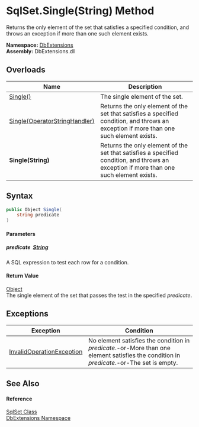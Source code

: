 SqlSet.Single(String) Method
============================
Returns the only element of the set that satisfies a specified condition, and throws an exception if more than one such element exists.
  
**Namespace:** [DbExtensions][1]  
**Assembly:** DbExtensions.dll

Overloads
---------

| Name                               | Description                                                                                                                             |
| ---------------------------------- | --------------------------------------------------------------------------------------------------------------------------------------- |
| [Single()][2]                      | The single element of the set.                                                                                                          |
| [Single(OperatorStringHandler)][3] | Returns the only element of the set that satisfies a specified condition, and throws an exception if more than one such element exists. |
| **Single(String)**                 | Returns the only element of the set that satisfies a specified condition, and throws an exception if more than one such element exists. |


Syntax
------

```csharp
public Object Single(
	string predicate
)
```

#### Parameters

##### *predicate*  [String][4]
A SQL expression to test each row for a condition.

#### Return Value
[Object][5]  
The single element of the set that passes the test in the specified *predicate*.

Exceptions
----------

| Exception                      | Condition                                                                                                                                |
| ------------------------------ | ---------------------------------------------------------------------------------------------------------------------------------------- |
| [InvalidOperationException][6] | No element satisfies the condition in *predicate*.-or-More than one element satisfies the condition in *predicate*.-or-The set is empty. |


See Also
--------

#### Reference
[SqlSet Class][7]  
[DbExtensions Namespace][1]  

[1]: ../README.md
[2]: Single.md
[3]: Single_1.md
[4]: https://learn.microsoft.com/dotnet/api/system.string
[5]: https://learn.microsoft.com/dotnet/api/system.object
[6]: https://learn.microsoft.com/dotnet/api/system.invalidoperationexception
[7]: README.md